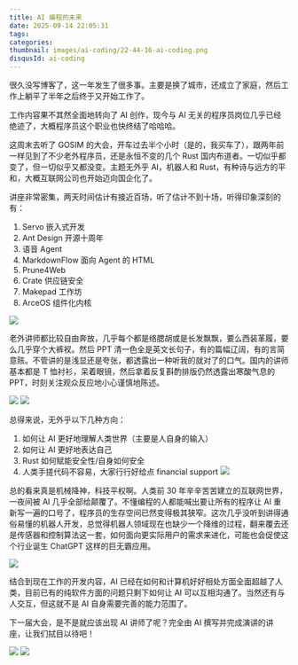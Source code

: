 ```yaml
---
title: AI 编程的未来
date: 2025-09-14 22:05:31
tags:
categories:
thumbnail: images/ai-coding/22-44-16-ai-coding.png
disqusId: ai-coding
---
```


很久没写博客了，这一年发生了很多事。主要是换了城市，还成立了家庭，然后工作上躺平了半年之后终于又开始工作了。

工作内容果不其然全面地转向了 AI 创作，现今与 AI 无关的程序员岗位几乎已经绝迹了，大概程序员这个职业也快终结了哈哈哈。

这周末去听了 GOSIM 的大会，开车过去半个小时（是的，我买车了），跟两年前一样见到了不少老外程序员，还是永恒不变的几个 Rust 国内布道者。一切似乎都变了，但一切似乎又都没变。主题无外乎 AI，机器人和 Rust，有种诗与远方的平和，大概互联网公司也开始迈向国企化了。

讲座非常密集，两天时间估计有接近百场，听了估计不到十场，听得印象深刻的有：
1. Servo 嵌入式开发
1. Ant Design 开源十周年
1. 语音 Agent
1. MarkdownFlow 面向 Agent 的 HTML
1. Prune4Web
1. Crate 供应链安全
1. Makepad 工作坊
1. ArceOS 组件化内核

![](/blog/images/ai-coding/23-14-41-ai-coding.png)

老外讲师都比较自由奔放，几乎每个都是络腮胡或是长发飘飘，要么西装革履，要么几乎穿个大裤衩。然后 PPT 清一色全是英文长句子，有的篇幅辽阔，有的言简意赅。不管讲的是浅显还是夸张，都透露出一种听我的就对了的口气。国内的讲师基本都是 T 恤衬衫，呆着眼镜，然后拿着反复斟酌排版仍然透露出寒酸气息的 PPT，时刻关注观众反应地小心谨慎地陈述。

![](/blog/images/ai-coding/23-19-01-ai-coding.png)
![](/blog/images/ai-coding/23-19-35-ai-coding.png)

总得来说，无外乎以下几种方向：
1. 如何让 AI 更好地理解人类世界（主要是人自身的输入）
1. 如何让 AI 更好地表达自己
1. Rust 如何赋能安全性/自身如何安全
1. 人类手搓代码不容易，大家行行好给点 financial support
  ![](/blog/images/ai-coding/23-05-22-ai-coding.png)

总的看来真是机械降神，科技平权啊。人类前 30 年辛辛苦苦建立的互联网世界，一夜间被 AI 几乎全部给颠覆了。不懂编程的人都能喊出要让所有的程序让 AI 重新写一遍的口号了，程序员的生存空间已然变得极其狭窄。这次几乎没听到讲得通俗易懂的机器人开发，总觉得机器人领域现在也缺少一个降维的过程，翻来覆去还是传感器和控制算法这一套，如何面向更实际用户的需求来进化，可能也会促使这个行业诞生 ChatGPT 这样的巨无霸应用。

![](/blog/images/ai-coding/23-14-18-ai-coding.png)

结合到现在工作的开发内容，AI 已经在如何和计算机好好相处方面全面超越了人类，目前已有的纯软件方面的问题只剩下如何让 AI 可以互相沟通了。当然还有与人交互，但这就不是 AI 自身需要完善的能力范围了。

下一届大会，是不是就应该出现 AI 讲师了呢？完全由 AI 撰写并完成演讲的讲座，让我们拭目以待吧！


![](/blog/images/ai-coding/23-15-30-ai-coding.png)
![](/blog/images/ai-coding/22-44-16-ai-coding.png)
